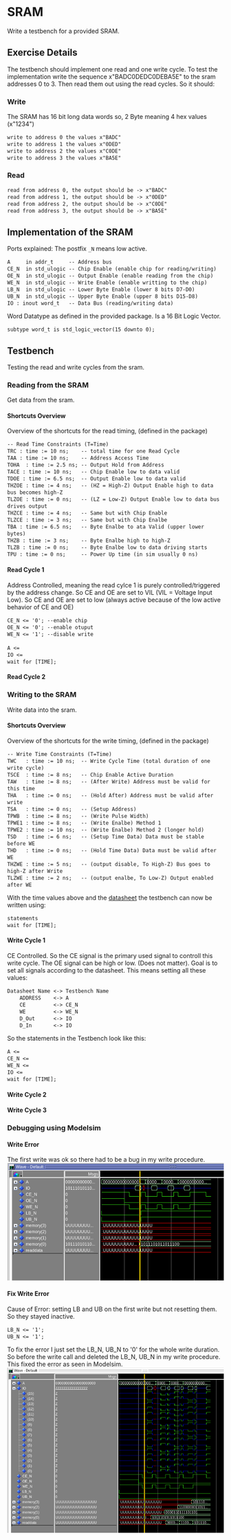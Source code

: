 # SRAM
Write a testbench for a provided SRAM.
## Exercise Details
The testbench should implement one read and one write cycle. To test the implementation write the sequence x"BADC0DEDC0DEBA5E" to the sram addresses 0 to 3. Then read them out using the read cycles. So it should:
### Write
The SRAM has 16 bit long data words so, 2 Byte meaning 4 hex values (x"1234")
```
write to address 0 the values x"BADC"
write to address 1 the values x"0DED"
write to address 2 the values x"C0DE"
write to address 3 the values x"BA5E"
```
### Read
```
read from address 0, the output should be -> x"BADC"
read from address 1, the output should be -> x"0DED"
read from address 2, the output should be -> x"C0DE"
read from address 3, the output should be -> x"BA5E"
```
## Implementation of the SRAM
Ports explained: The postfix `_N` means low active.
```
A     in addr_t     -- Address bus
CE_N  in std_ulogic -- Chip Enable (enable chip for reading/writing)
OE_N  in std_ulogic -- Output Enable (enable reading from the chip)
WE_N  in std_ulogic -- Write Enable (enable writting to the chip)
LB_N  in std_ulogic -- Lower Byte Enable (lower 8 bits D7-D0)
UB_N  in std_ulogic -- Upper Byte Enable (upper 8 bits D15-D8)
IO : inout word_t   -- Data Bus (reading/writing data)
```
Word Datatype as defined in the provided package. Is a 16 Bit Logic Vector.
```
subtype word_t is std_logic_vector(15 downto 0);
```
## Testbench
Testing the read and write cycles from the sram.
### Reading from the SRAM
Get data from the sram.
#### Shortcuts Overview
Overview of the shortcuts for the read timing, (defined in the package)
```
-- Read Time Constraints (T=Time)
TRC : time := 10 ns;    -- total time for one Read Cycle
TAA : time := 10 ns;    -- Address Access Time
TOHA  : time := 2.5 ns; -- Output Hold from Address
TACE : time := 10 ns;   -- Chip Enable low to data valid
TDOE : time := 6.5 ns;  -- Output Enable low to data valid
THZOE : time := 4 ns;   -- (HZ = High-Z) Output Enable high to data bus becomes high-Z
TLZOE : time := 0 ns;   -- (LZ = Low-Z) Output Enable low to data bus drives output
THZCE : time := 4 ns;   -- Same but with Chip Enable
TLZCE : time := 3 ns;   -- Same but with Chip Enalbe
TBA : time := 6.5 ns;   -- Byte Enalbe to ata Valid (upper lower bytes)
THZB : time := 3 ns;    -- Byte Enalbe high to high-Z
TLZB : time := 0 ns;    -- Byte Enalbe low to data driving starts
TPU : time := 0 ns;     -- Power Up time (in sim usually 0 ns)
```

#### Read Cycle 1
Address Controlled, meaning the read cylce 1 is purely controlled/triggered by the address change. So CE and OE are set to VIL (VIL = Voltage Input Low). So CE and OE are set to low (always active because of the low active behavior of CE and OE)
```
CE_N <= '0'; --enable chip
OE_N <= '0'; --enable otuput
WE_N <= '1'; --disable write

A <=
IO <=
wait for [TIME];
```
#### Read Cycle 2
### Writing to the SRAM
Write data into the sram.
#### Shortcuts Overview
Overview of the shortcuts for the write timing, (defined in the package)
```
-- Write Time Constraints (T=Time)
TWC   : time := 10 ns;  -- Write Cycle Time (total duration of one write cycle)
TSCE  : time := 8 ns;   -- Chip Enable Active Duration
TAW   : time := 8 ns;   -- (After Write) Address must be valid for this time
THA   : time := 0 ns;   -- (Hold After) Address must be valid after write
TSA   : time := 0 ns;   -- (Setup Address)
TPWB  : time := 8 ns;   -- (Write Pulse Width)
TPWE1 : time := 8 ns;   -- (Write Enalbe) Method 1
TPWE2 : time := 10 ns;  -- (Write Enalbe) Method 2 (longer hold)
TSD   : time := 6 ns;   -- (Setup Time Data) Data must be stable before WE
THD   : time := 0 ns;   -- (Hold Time Data) Data must be valid after WE
THZWE : time := 5 ns;   -- (output disable, To High-Z) Bus goes to high-Z after Write
TLZWE : time := 2 ns;   -- (output enalbe, To Low-Z) Output enabled after WE
```
With the time values above and the [datasheet](https://www.issi.com/WW/pdf/61WV102416ALL.pdf) the testbench can now be written using:
```
statements
wait for [TIME];
```
#### Write Cycle 1
CE Controlled. So the CE signal is the primary used signal to controll this write cycle.
The OE signal can be high or low. (Does not matter). Goal is to set all signals according to the datasheet.
This means setting all these values:
```
Datasheet Name <-> Testbench Name
    ADDRESS    <-> A
    CE         <-> CE_N
    WE         <-> WE_N
    D_Out      <-> IO
    D_In       <-> IO
```
So the statements in the Testbench look like this:
```
A <=
CE_N <=
WE_N <=
IO <=
wait for [TIME];
```
#### Write Cycle 2
#### Write Cycle 3


### Debugging using Modelsim
#### Write Error
The first write was ok so there had to be a bug in my write procedure.
![Write Error Modelsim](./img/write_error.png)

#### Fix Write Error
Cause of Error: setting LB and UB on the first write but not resetting them. So they stayed inactive.
```
LB_N <= '1';
UB_N <= '1';
```
To fix the error I just set the LB_N, UB_N to '0' for the whole write duration. So before
the write call and deleted the LB_N, UB_N in my write procedure. This fixed the error as seen in Modelsim.
![Write Error Fix](./img/write_error_fixed.png)



